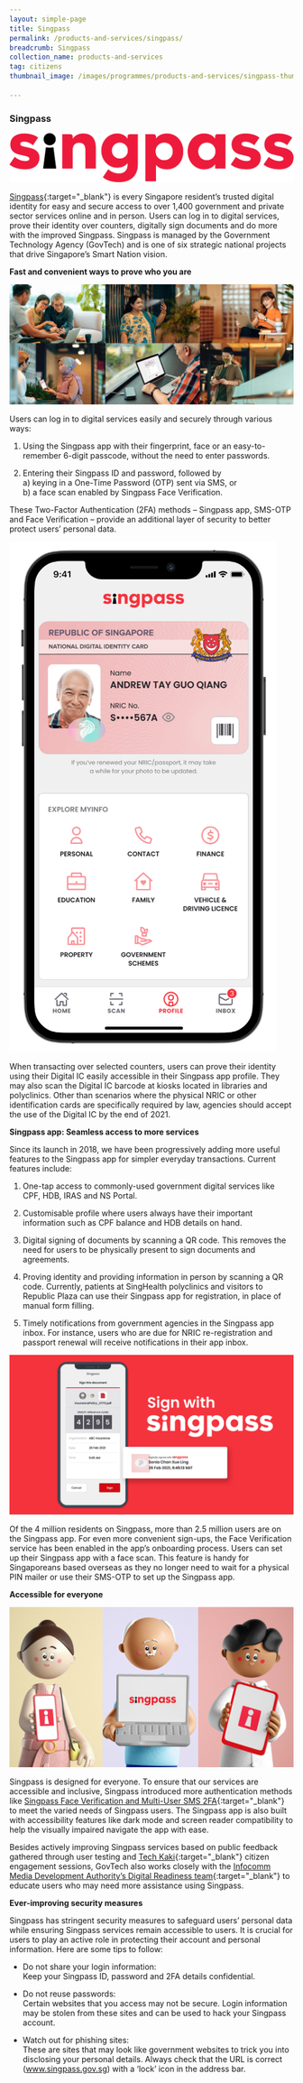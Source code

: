 ```yaml
---
layout: simple-page
title: Singpass
permalink: /products-and-services/singpass/
breadcrumb: Singpass
collection_name: products-and-services
tag: citizens
thumbnail_image: /images/programmes/products-and-services/singpass-thumbnail-new.jpg
      
---
```


### **Singpass**

![Singpass Logo](/images/programmes/products-and-services/singpass-logo-new.png)

[Singpass](https://www.singpass.gov.sg){:target="_blank"} is every Singapore resident’s trusted digital identity for easy and secure access to over 1,400 government and private sector services online and in person. Users can log in to digital services, prove their identity over counters, digitally sign documents and do more with the improved Singpass. Singpass is managed by the Government Technology Agency (GovTech) and is one of six strategic national projects that drive Singapore’s Smart Nation vision.

**Fast and convenient ways to prove who you are**

![Singpass Fast and Convenient](/images/programmes/products-and-services/singpass-fast-and-convenient.jpg)

Users can log in to digital services easily and securely through various ways:

1. Using the Singpass app with their fingerprint, face or an easy-to-remember 6-digit passcode, without the need to enter passwords.

2. Entering their Singpass ID and password, followed by
<br> a) keying in a One-Time Password (OTP) sent via SMS, or
<br> b) a face scan enabled by Singpass Face Verification.

These Two-Factor Authentication (2FA) methods – Singpass app, SMS-OTP and Face Verification – provide an additional layer of security to better protect users’ personal data.

![Singpass Digital IC](/images/programmes/products-and-services/singpass-digital-ic.PNG)

When transacting over selected counters, users can prove their identity using their Digital IC easily accessible in their Singpass app profile. They may also scan the Digital IC barcode at kiosks located in libraries and polyclinics. Other than scenarios where the physical NRIC or other identification cards are specifically required by law, agencies should accept the use of the Digital IC by the end of 2021.

**Singpass app: Seamless access to more services**

Since its launch in 2018, we have been progressively adding more useful features to the Singpass app for simpler everyday transactions. Current features include:

1. One-tap access to commonly-used government digital services like CPF, HDB, IRAS and NS Portal.

2. Customisable profile where users always have their important information such as CPF balance and HDB details on hand.

3. Digital signing of documents by scanning a QR code. This removes the need for users to be physically present to sign documents and agreements.

4. Proving identity and providing information in person by scanning a QR code. Currently, patients at SingHealth polyclinics and visitors to Republic Plaza can use their Singpass app for registration, in place of manual form filling.

5. Timely notifications from government agencies in the Singpass app inbox. For instance, users who are due for NRIC re-registration and passport renewal will receive notifications in their app inbox.

![Singpass Digital Signing](/images/programmes/products-and-services/singpass-digital-signing.jpg)

Of the 4 million residents on Singpass, more than 2.5 million users are on the Singpass app. For even more convenient sign-ups, the Face Verification service has been enabled in the app’s onboarding process. Users can set up their Singpass app with a face scan. This feature is handy for Singaporeans based overseas as they no longer need to wait for a physical PIN mailer or use their SMS-OTP to set up the Singpass app.

**Accessible for everyone**

![Singpass Accessible](/images/programmes/products-and-services/singpass-accessible.jpg)

Singpass is designed for everyone. To ensure that our services are accessible and inclusive, Singpass introduced more authentication methods like [Singpass Face Verification and Multi-User SMS 2FA](https://www.tech.gov.sg/media/media-releases/2020-12-16-singpass-2fa){:target="_blank"} to meet the varied needs of Singpass users. The Singpass app is also built with accessibility features like dark mode and screen reader compatibility to help the visually impaired navigate the app with ease.

Besides actively improving Singpass services based on public feedback gathered through user testing and [Tech Kaki](https://www.tech.gov.sg/products-and-services/tech-kaki-community){:target="_blank"} citizen engagement sessions, GovTech also works closely with the [Infocomm Media Development Authority’s Digital Readiness team](https://www.imda.gov.sg/for-community/digital-readiness){:target="_blank"} to educate users who may need more assistance using Singpass.

**Ever-improving security measures**

Singpass has stringent security measures to safeguard users’ personal data while ensuring Singpass services remain accessible to users. It is crucial for users to play an active role in protecting their account and personal information. Here are some tips to follow:

* Do not share your login information: 
<br> Keep your Singpass ID, password and 2FA details confidential.

* Do not reuse passwords: 
<br> Certain websites that you access may not be secure. Login information may be stolen from these sites and can be used to hack your Singpass account.

* Watch out for phishing sites: 
<br> These are sites that may look like government websites to trick you into disclosing your personal details. Always check that the URL is correct (www.singpass.gov.sg) with a ‘lock’ icon in the address bar.

